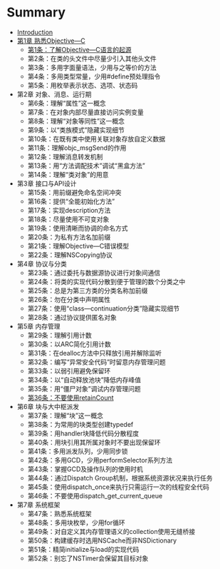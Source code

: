 # Summary

* [Introduction](README.md)
* [第1章 熟悉Objective—C ](shu-xi-objective-c.md)
  * [第1条：了解Objective—C语言的起源 ](le-jie.md)
  * 第2条：在类的头文件中尽量少引入其他头文件 
  * 第3条：多用字面量语法，少用与之等价的方法 
  * 第4条：多用类型常量，少用\#define预处理指令 
  * 第5条：用枚举表示状态、选项、状态码 
* 第2章 对象、消息、运行期 
  * 第6条：理解“属性”这一概念 
  * 第7条：在对象内部尽量直接访问实例变量 
  * 第8条：理解“对象等同性”这一概念 
  * 第9条：以“类族模式”隐藏实现细节 
  * 第10条：在既有类中使用关联对象存放自定义数据 
  * 第11条：理解objc\_msgSend的作用 
  * 第12条：理解消息转发机制 
  * 第13条：用“方法调配技术”调试“黑盒方法” 
  * 第14条：理解“类对象”的用意 
* 第3章 接口与API设计 
  * 第15条：用前缀避免命名空间冲突 
  * 第16条：提供“全能初始化方法” 
  * 第17条：实现description方法 
  * 第18条：尽量使用不可变对象 
  * 第19条：使用清晰而协调的命名方式 
  * 第20条：为私有方法名加前缀 
  * 第21条：理解Objective—C错误模型 
  * 第22条：理解NSCopying协议 
* 第4章 协议与分类 
  * 第23条：通过委托与数据源协议进行对象间通信 
  * 第24条：将类的实现代码分散到便于管理的数个分类之中 
  * 第25条：总是为第三方类的分类名称加前缀 
  * 第26条：勿在分类中声明属性 
  * 第27条：使用“class—continuation分类”隐藏实现细节 
  * 第28条：通过协议提供匿名对象 
* 第5章 内存管理 
  * 第29条：理解引用计数 
  * 第30条：以ARC简化引用计数 
  * 第31条：在dealloc方法中只释放引用并解除监听 
  * 第32条：编写“异常安全代码”时留意内存管理问题 
  * 第33条：以弱引用避免保留环 
  * 第34条：以“自动释放池块”降低内存峰值 
  * 第35条：用“僵尸对象”调试内存管理问题 
  * [第36条：不要使用retainCount ](di-36-tiao-ff1a-buyao-shi-yong-retaincount.md)
* 第6章 块与大中枢派发 
  * 第37条：理解“块”这一概念 
  * 第38条：为常用的块类型创建typedef 
  * 第39条：用handler块降低代码分散程度 
  * 第40条：用块引用其所属对象时不要出现保留环 
  * 第41条：多用派发队列，少用同步锁 
  * 第42条：多用GCD，少用performSelector系列方法 
  * 第43条：掌握GCD及操作队列的使用时机 
  * 第44条：通过Dispatch Group机制，根据系统资源状况来执行任务 
  * 第45条：使用dispatch\_once来执行只需运行一次的线程安全代码 
  * 第46条：不要使用dispatch\_get\_current\_queue 
* 第7章 系统框架 
  * 第47条：熟悉系统框架 
  * 第48条：多用块枚举，少用for循环 
  * 第49条：对自定义其内存管理语义的collection使用无缝桥接 
  * 第50条：构建缓存时选用NSCache而非NSDictionary 
  * 第51条：精简initialize与load的实现代码 
  * 第52条：别忘了NSTimer会保留其目标对象

